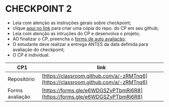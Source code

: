 # CHECKPOINT 2

- Leia com atenção as instruções gerais sobre checkpoint;
- clique [aqui no link](https://classroom.github.com/a/-zRMTnq6) para criar uma cópia do repo. do CP em seu github;
- Leia com atenção as intruções do CP e desenvolva o projeto;
- AO finalizar o CP, preencha o [forms de auto avaliação](https://forms.gle/e6WDGSZyPTbmRi6R8);
- O estudante deve realizar a entrega ANTES da data definida para avaliação do checkpoint;
- O CP é individual.

| CP1 | link |    
| ---- | ----- |
| Repositório   | [https://classroom.github.com/a/-zRMTnq6](https://classroom.github.com/a/-zRMTnq6)|
| Forms avaliação   | [https://forms.gle/e6WDGSZyPTbmRi6R8](https://forms.gle/e6WDGSZyPTbmRi6R8)|
